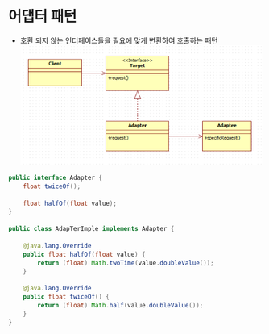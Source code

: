 # 어댑터 패턴

- 호환 되지 않는 인터페이스들을 필요에 맞게 변환하여 호출하는 패턴
![img.png](img.png)

```java
public interface Adapter {
    float twiceOf();

    float halfOf(float value);
}

public class AdapTerImple implements Adapter {

    @java.lang.Override
    public float halfOf(float value) {
        return (float) Math.twoTime(value.doubleValue());
    }

    @java.lang.Override
    public float twiceOf() {
        return (float) Math.half(value.doubleValue());
    }
}
```